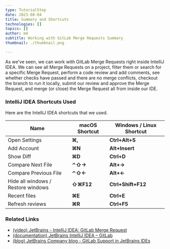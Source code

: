 ```yaml
---
type: TutorialStep
date: 2023-08-04
title: Summary and Shortcuts
technologies: []
topics: []
author: md
subtitle: Working with GitLab Merge Requests Summary
thumbnail: ./thumbnail.png

---
```


As we've seen, we can work with GitLab Merge Requests right inside IntelliJ IDEA. We can see all Merge Requests on a project, filter them or search for a specific Merge Request, perform a code review and add comments, see whether checks have passed and there are no merge conflicts, checkout the branch to run it locally, submit our review and approve the Merge Request, and merge (or close) the Merge Request all from inside our IDE.

### IntelliJ IDEA Shortcuts Used

Here are the IntelliJ IDEA shortcuts that we used.

| Name                                                                                             | macOS Shortcut | Windows / Linux Shortcut |
|--------------------------------------------------------------------------------------------------|----------------|--------------------------|
| Open Settings                                                                                    | **⌘,**         | **Ctrl+Alt+S**           |
| Add Account                                                                                      | **⌘N**         | **Alt+Insert**           |
| Show Diff                                                                                        | **⌘D**         | **Ctrl+D**               |
| Compare Next File                                                                                | **⌃⇧→**        | **Alt+→**                |
| Compare Previous File                                                                            | **⌃⇧←**        | **Alt+←**                |
| Hide all windows / Restore windows                                                               | **⇧⌘F12**      | **Ctrl+Shift+F12**       |
| Recent files                                                                                     | **⌘E**         | **Ctrl+E**               |
| Refresh reviews                                                                                  | **⌘R**         | **Ctrl+F5**              |

### Related Links

- [(video) JetBrains - IntelliJ IDEA: GitLab Merge Request](https://youtu.be/I_k9v9bBaCA)
- [(documentation) JetBrains IntelliJ IDEA – GitLab](https://www.jetbrains.com/help/idea/gitlab.html)
- [(blog) JetBrains Company blog - GitLab Support in JetBrains IDEs](https://blog.jetbrains.com/blog/2023/07/26/gitlab-support-in-jetbrains-ide/)
